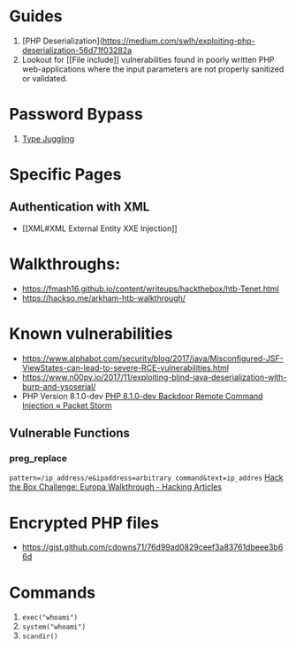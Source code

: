 # Guides
1. [PHP Deserialization](https://medium.com/swlh/exploiting-php-deserialization-56d71f03282a
2. Lookout for [[File include]] vulnerabilities found in poorly written PHP web-applications where the input parameters are not properly sanitized or validated.

# Password Bypass
1. [Type Juggling](https://www.netsparker.com/blog/web-security/type-juggling-authentication-bypass-cms-made-simple/)

# Specific Pages

## Authentication with XML
* [[XML#XML External Entity XXE Injection]]

# Walkthroughs:
* https://fmash16.github.io/content/writeups/hackthebox/htb-Tenet.html
* https://hackso.me/arkham-htb-walkthrough/

# Known vulnerabilities
* https://www.alphabot.com/security/blog/2017/java/Misconfigured-JSF-ViewStates-can-lead-to-severe-RCE-vulnerabilities.html
* https://www.n00py.io/2017/11/exploiting-blind-java-deserialization-with-burp-and-ysoserial/
* PHP Version 8.1.0-dev [PHP 8.1.0-dev Backdoor Remote Command Injection ≈ Packet Storm](https://packetstormsecurity.com/files/162749/php_8.1.0-dev.py.txt)

## Vulnerable Functions 

### preg_replace

`pattern=/ip_address/e&ipaddress=arbitrary command&text=ip_addres`
[Hack the Box Challenge: Europa Walkthrough - Hacking Articles](https://www.hackingarticles.in/hack-the-box-challenge-europa-walkthrough/)
# Encrypted PHP files
* https://gist.github.com/cdowns71/76d99ad0829ceef3a83761dbeee3b66d

# Commands

1. `exec("whoami")`
2. `system("whoami")`
3. `scandir()`